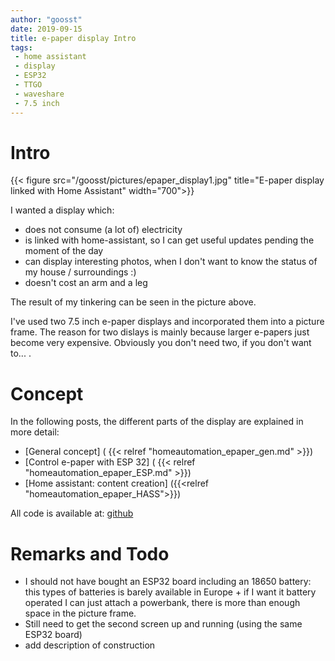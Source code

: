 ```yaml
---
author: "goosst"
date: 2019-09-15
title: e-paper display Intro
tags:
 - home assistant
 - display
 - ESP32
 - TTGO
 - waveshare
 - 7.5 inch
---
```


# Intro
<!-- {{< figure src="/goosst/pictures/epaper_display.jpg" title="E-paper display linked with Home Assistant" width="760">}} -->

{{< figure src="/goosst/pictures/epaper_display1.jpg" title="E-paper display linked with Home Assistant" width="700">}}

I wanted a display which:

- does not consume (a lot of) electricity
- is linked with home-assistant, so I can get useful updates pending the moment of the day
- can display interesting photos, when I don't want to know the status of my house / surroundings :)
- doesn't cost an arm and a leg

The result of my tinkering can be seen in the picture above.

I've used two 7.5 inch e-paper displays and incorporated them into a picture frame. The reason for two dislays is mainly because larger e-papers just become very expensive. Obviously you don't need two, if you don't want to... .

# Concept

In the following posts, the different parts of the display are explained in more detail:

- [General concept] ( {{< relref "homeautomation_epaper_gen.md" >}})
- [Control e-paper with ESP 32] ( {{< relref "homeautomation_epaper_ESP.md" >}})
- [Home assistant: content creation] ({{<relref "homeautomation_epaper_HASS">}})

All code is available at: [github](https://github.com/goosst/HomeAutomation)



# Remarks and Todo

- I should not have bought an ESP32 board including an 18650 battery: this types of batteries is barely available in Europe + if I want it battery operated I can just attach a powerbank, there is more than enough space in the picture frame.
- Still need to get the second screen up and running (using the same ESP32 board)
- add description of construction
